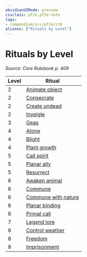 ```yaml
---
obsidianUIMode: preview
cssclass: pf2e,pf2e-note
tags:
- compendium/src/pf2e/crb
aliases: ["Rituals by Level"]
---
```

# Rituals by Level  
*Source: Core Rulebook p. 409*  

| Level | Ritual |
|-------|--------|
| 2 | [Animate object](/compendium/spells/rituals/animate-object.md) |
| 2 | [Consecrate](/compendium/spells/rituals/consecrate.md) |
| 2 | [Create undead](/compendium/spells/rituals/create-undead.md) |
| 2 | [Inveigle](/compendium/spells/rituals/inveigle.md) |
| 3 | [Geas](/compendium/spells/rituals/geas.md) |
| 4 | [Atone](/compendium/spells/rituals/atone.md) |
| 4 | [Blight](/compendium/spells/rituals/blight.md) |
| 4 | [Plant growth](/compendium/spells/rituals/plant-growth.md) |
| 5 | [Call spirit](/compendium/spells/rituals/call-spirit.md) |
| 5 | [Planar ally](/compendium/spells/rituals/planar-ally.md) |
| 5 | [Resurrect](/compendium/spells/rituals/resurrect.md) |
| 6 | [Awaken animal](/compendium/spells/rituals/awaken-animal.md) |
| 6 | [Commune](/compendium/spells/rituals/commune.md) |
| 6 | [Commune with nature](/compendium/spells/rituals/commune-with-nature.md) |
| 6 | [Planar binding](/compendium/spells/rituals/planar-binding.md) |
| 6 | [Primal call](/compendium/spells/rituals/primal-call.md) |
| 7 | [Legend lore](/compendium/spells/rituals/legend-lore.md) |
| 8 | [Control weather](/compendium/spells/rituals/control-weather.md) |
| 8 | [Freedom](/compendium/spells/rituals/freedom.md) |
| 8 | [Imprisonment](/compendium/spells/rituals/imprisonment.md) |